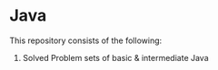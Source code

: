# Java

This repository consists of the following:

1. Solved Problem sets of basic & intermediate Java 
